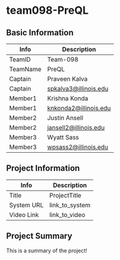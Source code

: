 # team098-PreQL

## Basic Information

|   Info      |        Description     |
| ----------- | ---------------------- |
| TeamID      |        Team-098        |
| TeamName    |         PreQL          |
| Captain     |      Praveen Kalva     |
| Captain     |  spkalva3@illinois.edu |
| Member1     |      Krishna Konda     |
| Member1     |  knkonda2@illinois.edu |
| Member2     |      Justin Ansell     |
| Member2     |  jansell2@illinois.edu |
| Member3     |       Wyatt Sass       |
| Member3     |  wpsass2@illinois.edu  |

## Project Information

|   Info      |        Description     |
| ----------- | ---------------------- |
|  Title      |       ProjectTitle     |
| System URL  |      link_to_system    |
| Video Link  |      link_to_video     |

## Project Summary

This is a summary of the project!
